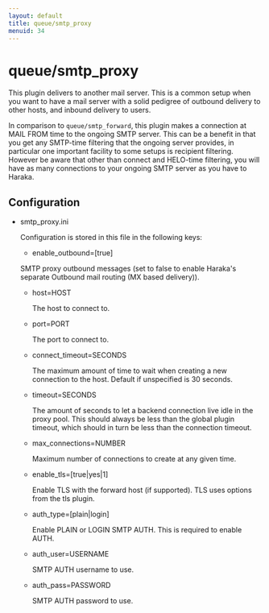 ```yaml
---
layout: default
title: queue/smtp_proxy
menuid: 34
---
```

queue/smtp\_proxy
================

This plugin delivers to another mail server. This is a common setup when you
want to have a mail server with a solid pedigree of outbound delivery to
other hosts, and inbound delivery to users.

In comparison to `queue/smtp_forward`, this plugin makes a connection at
MAIL FROM time to the ongoing SMTP server. This can be a benefit in that
you get any SMTP-time filtering that the ongoing server provides, in
particular one important facility to some setups is recipient filtering.
However be aware that other than connect and HELO-time filtering, you will
have as many connections to your ongoing SMTP server as you have to Haraka.

Configuration
-------------

* smtp\_proxy.ini
  
  Configuration is stored in this file in the following keys:

    * enable\_outbound=[true]

    SMTP proxy outbound messages (set to false to enable Haraka's
    separate Outbound mail routing (MX based delivery)).

  * host=HOST
    
    The host to connect to.
    
  * port=PORT
    
    The port to connect to.

  * connect\_timeout=SECONDS

    The maximum amount of time to wait when creating a new connection
    to the host.  Default if unspecified is 30 seconds.

  * timeout=SECONDS
    
    The amount of seconds to let a backend connection live idle in the
    proxy pool.  This should always be less than the global plugin timeout,
    which should in turn be less than the connection timeout.

  * max\_connections=NUMBER
    
    Maximum number of connections to create at any given time.

  * enable\_tls=[true|yes|1]
 
    Enable TLS with the forward host (if supported). TLS uses options from
    the tls plugin.

  * auth\_type=[plain|login]

    Enable PLAIN or LOGIN SMTP AUTH.  This is required to enable AUTH.

  * auth\_user=USERNAME

    SMTP AUTH username to use.

  * auth\_pass=PASSWORD

    SMTP AUTH password to use.


